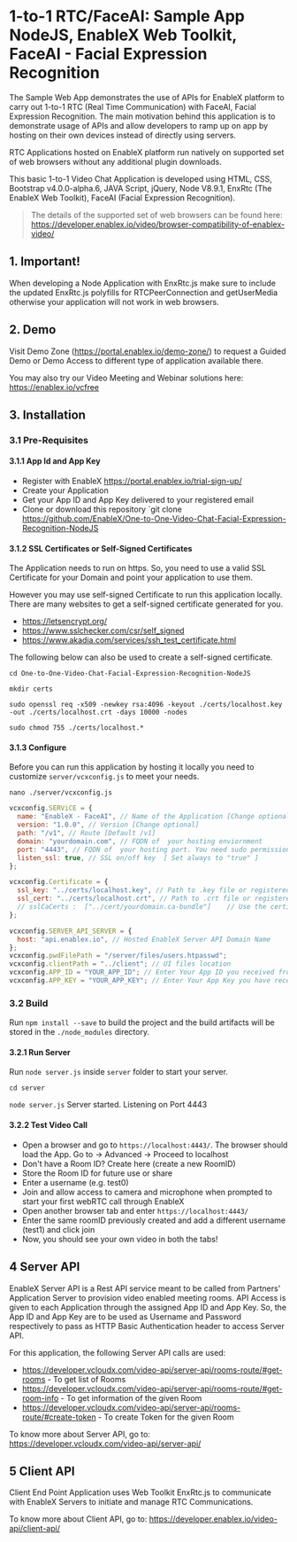# 1-to-1 RTC/FaceAI: Sample App NodeJS, EnableX Web Toolkit, FaceAI - Facial Expression Recognition

The Sample Web App demonstrates the use of APIs for EnableX platform to carry out 1-to-1 RTC (Real Time Communication) with FaceAI, Facial Expression Recognition. The main motivation behind this application is to demonstrate usage of APIs and allow developers to ramp up on app by hosting on their own devices instead of directly using servers.

RTC Applications hosted on EnableX platform run natively on supported set of web browsers without any additional plugin downloads.

This basic 1-to-1 Video Chat Application is developed using HTML, CSS, Bootstrap v4.0.0-alpha.6, JAVA Script, jQuery, Node V8.9.1, EnxRtc (The EnableX Web Toolkit), FaceAI (Facial Expression Recognition).

> The details of the supported set of web browsers can be found here:
> https://developer.enablex.io/video/browser-compatibility-of-enablex-video/

## 1. Important!

When developing a Node Application with EnxRtc.js make sure to include the updated EnxRtc.js polyfills for RTCPeerConnection and getUserMedia otherwise your application will not work in web browsers.

## 2. Demo

Visit Demo Zone (https://portal.enablex.io/demo-zone/) to request a Guided Demo or Demo Access to different type of application available there.

You may also try our Video Meeting and Webinar solutions here: https://enablex.io/vcfree

## 3. Installation

### 3.1 Pre-Requisites

#### 3.1.1 App Id and App Key

- Register with EnableX https://portal.enablex.io/trial-sign-up/
- Create your Application
- Get your App ID and App Key delivered to your registered email
- Clone or download this repository `git clone https://github.com/EnableX/One-to-One-Video-Chat-Facial-Expression-Recognition-NodeJS

#### 3.1.2 SSL Certificates or Self-Signed Certificates

The Application needs to run on https. So, you need to use a valid SSL Certificate for your Domain and point your application to use them.

However you may use self-signed Certificate to run this application locally. There are many websites to get a self-signed certificate generated for you.

- https://letsencrypt.org/
- https://www.sslchecker.com/csr/self_signed
- https://www.akadia.com/services/ssh_test_certificate.html

The following below can also be used to create a self-signed certificate.

`cd One-to-One-Video-Chat-Facial-Expression-Recognition-NodeJS`

`mkdir certs`

`sudo openssl req -x509 -newkey rsa:4096 -keyout ./certs/localhost.key -out ./certs/localhost.crt -days 10000 -nodes`

`sudo chmod 755 ./certs/localhost.*`

#### 3.1.3 Configure

Before you can run this application by hosting it locally you need to customize `server/vcxconfig.js` to meet your needs.

`nano ./server/vcxconfig.js`

```javascript
vcxconfig.SERViCE = {
  name: "EnableX - FaceAI", // Name of the Application [Change optional]
  version: "1.0.0", // Version [Change optional]
  path: "/v1", // Route [Default /v1]
  domain: "yourdomain.com", // FQDN of  your hosting enviornment
  port: "4443", // FQDN of  your hosting port. You need sudo permission if you want to use standard 443
  listen_ssl: true, // SSL on/off key  [ Set always to "true" ]
};

vcxconfig.Certificate = {
  ssl_key: "../certs/localhost.key", // Path to .key file or registered key
  ssl_cert: "../certs/localhost.crt", // Path to .crt file or registered crt
  // sslCaCerts :  ["../cert/yourdomain.ca-bundle"]    // Use the certificate CA[chain] [self signed or registered]
};

vcxconfig.SERVER_API_SERVER = {
  host: "api.enablex.io", // Hosted EnableX Server API Domain Name
};
vcxconfig.pwdFilePath = "/server/files/users.htpasswd";
vcxconfig.clientPath = "../client"; // UI files location
vcxconfig.APP_ID = "YOUR_APP_ID"; // Enter Your App ID you received from registered email
vcxconfig.APP_KEY = "YOUR_APP_KEY"; // Enter Your App Key you have received from registered email
```

### 3.2 Build

Run `npm install --save` to build the project and the build artifacts will be stored in the `./node_modules` directory.

#### 3.2.1 Run Server

Run `node server.js` inside `server` folder to start your server.

`cd server`

`node server.js`
Server started. Listening on Port 4443

#### 3.2.2 Test Video Call

- Open a browser and go to `https://localhost:4443/`. The browser should load the App. Go to -> Advanced -> Proceed to localhost
- Don't have a Room ID? Create here (create a new RoomID)
- Store the Room ID for future use or share
- Enter a username (e.g. test0)
- Join and allow access to camera and microphone when prompted to start your first webRTC call through EnableX
- Open another browser tab and enter `https://localhost:4443/`
- Enter the same roomID previously created and add a different username (test1) and click join
- Now, you should see your own video in both the tabs!

## 4 Server API

EnableX Server API is a Rest API service meant to be called from Partners' Application Server to provision video enabled
meeting rooms. API Access is given to each Application through the assigned App ID and App Key. So, the App ID and App Key
are to be used as Username and Password respectively to pass as HTTP Basic Authentication header to access Server API.

For this application, the following Server API calls are used:

- https://developer.vcloudx.com/video-api/server-api/rooms-route/#get-rooms - To get list of Rooms
- https://developer.vcloudx.com/video-api/server-api/rooms-route/#get-room-info - To get information of the given Room
- https://developer.vcloudx.com/video-api/server-api/rooms-route/#create-token - To create Token for the given Room

To know more about Server API, go to:
https://developer.vcloudx.com/video-api/server-api/

## 5 Client API

Client End Point Application uses Web Toolkit EnxRtc.js to communicate with EnableX Servers to initiate and manage RTC Communications.

To know more about Client API, go to:
https://developer.enablex.io/video-api/client-api/
